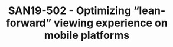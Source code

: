 ---
youtube_video_url: null
amazon_s3_presentation_url: null
amazon_s3_video_url: null
categories:
- san19
description: Twitch is a live-streaming platform that creates interaction between
  broadcasters and audiences through chat messages on top of live video. Such a user-generated-content
  (UGC) interactive live streaming model offers a “lean-forward” experience to the
  viewers, which many of them find more interesting than the traditional linear TV’s
  “lean-backward” experience.<br /> <br /> Although desktop browsers still account
  for the majority of Twitch’s traffic, mobile devices are emerging as very important
  client platforms, particularly in Twitch’s fastest-growing markets such as Asia
  and Latin America. On the other hand, we face a number of special challenges when
  trying to optimize the viewing experience on mobile devices. This talk will explain
  Twitch’s engineering effort on multiple aspects of the live video pipeline in order
  to achieve low latency, deploy new codec format, and handle the diversity of client
  devices.
image: /assets/images/featured-images/san19/SAN19-502.png
session_attendee_num: '7'
session_id: SAN19-502
session_room: Sunset 3 (Session 3)
session_slot:
  end_time: '2019-09-27 08:55:00'
  start_time: '2019-09-27 08:30:00'
session_speakers:
- speaker_bio: Dr. Yueshi Shen is in charge of Twitchs core video technologies. He
    initiated and built a number of Twitch’s core video capabilities, e.g., cost-effectively
    live-video transcoding farm supporting over 100,000 concurrent channels, live
    ABR playback algorithm designed for highly interactive content, HLS-based low-latency
    (
  speaker_company: ''
  speaker_image: /assets/images/speakers/san19/yueshi-shen.jpg
  speaker_location: ''
  speaker_name: Yueshi Shen
  speaker_position: Principal Research Engineer, Twitch
  speaker_url: ''
  speaker_username: yshen6
session_track: ''
tag: session
tags:
- Security
title: SAN19-502 - Optimizing “lean-forward” viewing experience on mobile platforms
---